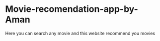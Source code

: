 # Movie-recomendation-app-by-Aman
 Here you can search any movie and this website recommend you movies
